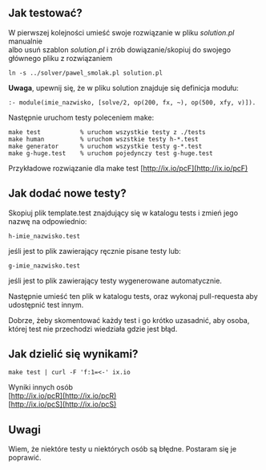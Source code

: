 ## Jak testować?
W pierwszej kolejności umieść swoje rozwiązanie w pliku _solution.pl_ manualnie  
albo usuń szablon _solution.pl_ i zrób dowiązanie/skopiuj do swojego głównego pliku z rozwiązaniem
```
ln -s ../solver/pawel_smolak.pl solution.pl
```
**Uwaga**, upewnij się, że w pliku solution znajduje się definicja modułu:
```
:- module(imie_nazwisko, [solve/2, op(200, fx, ~), op(500, xfy, v)]).
```

Następnie uruchom testy poleceniem make:

```
make test           % uruchom wszystkie testy z ./tests
make human          % uruchom wszstkie testy h-*.test
make generator      % uruchom wszystkie testy g-*.test
make g-huge.test    % uruchom pojedynczy test g-huge.test
```

Przykładowe rozwiązanie dla make test [http://ix.io/pcF](http://ix.io/pcF)

## Jak dodać nowe testy?
Skopiuj plik template.test znajdujący się w katalogu tests i zmień jego nazwę na odpowiednio:
```
h-imie_nazwisko.test
```
jeśli jest to plik zawierający ręcznie pisane testy lub:

```
g-imie_nazwisko.test
```
jeśli jest to plik zawierający testy wygenerowane automatycznie.

Następnie umieść ten plik w katalogu tests, oraz wykonaj pull-requesta aby udostępnić
test innym.

Dobrze, żeby skomentować każdy test i go krótko uzasadnić, aby osoba, której test nie
przechodzi wiedziała gdzie jest błąd.

## Jak dzielić się wynikami?
```
make test | curl -F 'f:1=<-' ix.io
```

Wyniki innych osób  
[http://ix.io/pcR](http://ix.io/pcR)  
[http://ix.io/pcS](http://ix.io/pcS)

## Uwagi
Wiem, że niektóre testy u niektórych osób są błędne.
Postaram się je poprawić.
